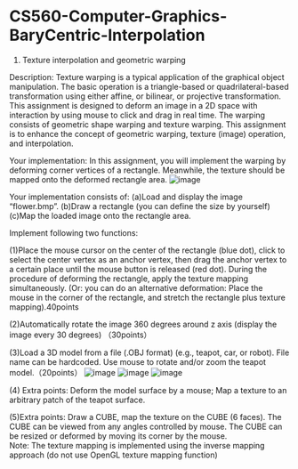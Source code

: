 # CS560-Computer-Graphics-BaryCentric-Interpolation
1. Texture interpolation and geometric warping

Description:  Texture warping is a typical application of the graphical object manipulation. The basic operation is a triangle-based or quadrilateral-based transformation using either affine, or bilinear, or projective transformation.  This assignment is designed to deform an image in a 2D space with interaction by using mouse to click and drag in real time. The warping consists of geometric shape warping and texture warping. This assignment is to enhance the concept of geometric warping, texture (image) operation, and interpolation.

Your implementation:  In this assignment, you will implement the warping by deforming corner vertices of a rectangle. Meanwhile, the texture should be mapped onto the deformed rectangle area. 
![image](https://user-images.githubusercontent.com/29907622/114823657-d38d3e80-9d91-11eb-93e5-f4ef6422cac4.png)

Your implementation consists of:
(a)Load and display the image “flower.bmp”.
(b)Draw a rectangle (you can define the size by yourself)
(c)Map the loaded image onto the rectangle area.

Implement following two functions:
  
(1)Place the mouse cursor on the center of the rectangle (blue dot), click to select the center vertex as an anchor vertex, then drag the anchor vertex to a certain place until the mouse button is released (red dot). During the procedure of deforming the rectangle, apply the texture mapping simultaneously. (Or: you can do an alternative deformation: Place the mouse in the corner of the rectangle, and stretch the rectangle plus texture mapping).40points

(2)Automatically rotate the image 360 degrees around z axis (display the image every 30 degrees) （30points）

                              
(3)Load a 3D model from a file (.OBJ format) (e.g., teapot, car, or robot). File name can be hardcoded. Use mouse to rotate and/or zoom the teapot model.（20points）
![image](https://user-images.githubusercontent.com/29907622/114823713-e30c8780-9d91-11eb-940f-ae456877602e.png)
![image](https://user-images.githubusercontent.com/29907622/114823722-e6a00e80-9d91-11eb-9fdc-e03903f71e16.png)
![image](https://user-images.githubusercontent.com/29907622/114823733-e99aff00-9d91-11eb-9a9b-faaaf8f393fe.png)
   
(4) Extra points:  Deform the model surface by a mouse; Map a texture to an arbitrary patch of the teapot surface.


(5)Extra points: Draw a CUBE, map the texture on the CUBE (6 faces). The CUBE can be viewed from any angles controlled by mouse. The CUBE can be resized or deformed by moving its corner by the mouse.  
Note: The texture mapping is implemented using the inverse mapping approach (do not use OpenGL texture mapping function)  
